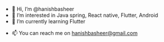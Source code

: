 - 👋 Hi, I’m @hanishbasheer
- 👀 I’m interested in Java spring, React native, Flutter, Android
- 🌱 I’m currently learning Flutter
<!-- - 💞️ I’m looking to collaborate on ... -->
- 📫 You can reach me on hanishbasheer@gmail.com

<!---
hanishbasheer/hanishbasheer is a ✨ special ✨ repository because its `README.md` (this file) appears on your GitHub profile.
You can click the Preview link to take a look at your changes.
--->
